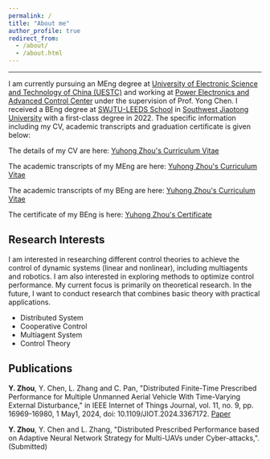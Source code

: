 ```yaml
---
permalink: /
title: "About me"
author_profile: true
redirect_from: 
  - /about/
  - /about.html
---
```


------
I am currently pursuing an MEng degree at [University of Electronic Science and Technology of China (UESTC)](https://www.uestc.edu.cn/) and working at [Power Electronics and Advanced Control Center](https://www.auto.uestc.edu.cn/info/1032/2106.htm) under the supervision of Prof. Yong Chen. I received a BEng degree at [SWJTU-LEEDS School](https://leeds.swjtu.edu.cn/) in [Southwest Jiaotong University](https://www.swjtu.edu.cn/) with a first-class degree in 2022.
The specific information including my CV, academic transcripts and graduation certificate is given below:

The details of my CV are here: [Yuhong Zhou's Curriculum Vitae](.../assets/YuhongZhou_CV.pdf)

The academic transcripts of my MEng are here: [Yuhong Zhou's Curriculum Vitae](.../assets/YuhongZhou_MEng_Grades.pdf)

The academic transcripts of my BEng are here: [Yuhong Zhou's Curriculum Vitae](.../assets/YuhongZhou_BEng_Grades.pdf)

The certificate of my BEng is here: [Yuhong Zhou's Certificate](.../assets/YuhongZhou_Certificate.pdf)

Research Interests
------
I am interested in researching different control theories to achieve the control of dynamic systems (linear and nonlinear), including multiagents and robotics. I am also interested in exploring methods to optimize control performance. My current focus is primarily on theoretical research. In the future, I want to conduct research that combines basic theory with practical applications.

  - Distributed System
  - Cooperative Control
  - Multiagent System
  - Control Theory

Publications
------
**Y. Zhou**, Y. Chen, L. Zhang and C. Pan, "Distributed Finite-Time Prescribed Performance for Multiple Unmanned Aerial Vehicle With Time-Varying External Disturbance," in IEEE Internet of Things Journal, vol. 11, no. 9, pp. 16969-16980, 1 May1, 2024, doi: 10.1109/JIOT.2024.3367172. [Paper](https://ieeexplore.ieee.org/document/10439983/)

**Y. Zhou**, Y. Chen and L. Zhang, "Distributed Prescribed Performance based on Adaptive Neural Network Strategy for Multi-UAVs under Cyber-attacks,". (Submitted)
